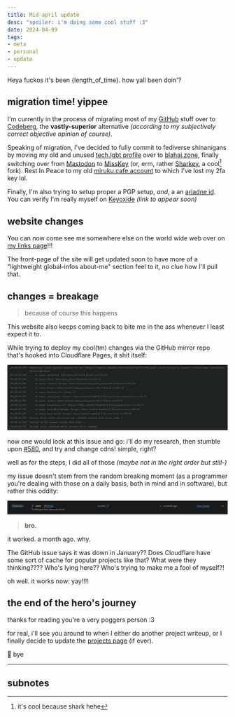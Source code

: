 ```yaml
---
title: Mid-april update
desc: "spoiler: i'm doing some cool stuff :3"
date: 2024-04-09 
tags:
- meta
- personal
- update
---
```


Heya fuckos it's been {length_of_time}. how yall been doin'?

## migration time! yippee

I'm currently in the process of migrating most of my [GitHub](https://github.com/xtrm-en) stuff over to [Codeberg](https://codeberg.org/xtrm), the **vastly-superior** alternative *(according to my subjectively correct objective opinion of course)*.

Speaking of migration, I've decided to fully commit to fediverse shinanigans by moving my old and unused [tech.lgbt profile](https://tech.lgbt/@xtrm) over to [blahaj.zone](https://blahaj.zone/@xtrm), finally switching over from [Mastodon](https://mastodon.org) to [MissKey](https://misskey-hub.net) (or, erm, rather [Sharkey](https://joinsharkey.org/), a cool[^1] fork).  Rest In Peace to my old [miruku.cafe account](https://miruku.cafe/@xtrm) to which I've lost my 2fa key lol.

Finally, I'm also trying to setup proper a PGP setup, *and*, a an [ariadne id](https://ariadne.id). You can verify I'm really myself on [Keyoxide](#) *(link to appear soon)*

## website changes

You can now come see me somewhere else on the world wide web over on [my links page](/pages/links.vto)!!!

The front-page of the site will get updated soon to have more of a "lightweight global-infos about-me" section feel to it, no clue how I'll pull that.

## changes = breakage

> because of course this happens

This website also keeps coming back to bite me in the ass whenever I least expect it to.

While trying to deploy my cool(tm) changes via the GitHub mirror repo that's hooked into Cloudflare Pages, it shit itself:

[![Screenshot of Cloudflare Pages dashboard showing a failed deployment because of twemoji's CDN being offline](/static/data/posts/usual-website-maintenance/1.png)](/static/data/posts/usual-website-maintenance/1.png)

now one would look at this issue and go: i'll do my research, then stumble upon [#580](https://github.com/twitter/twemoji/issues/580), and try and change cdns! simple, right?

well as for the steps, I did all of those *(maybe not in the right order but still-)*

my issue doesn't stem from the random breaking moment (as a programmer you're dealing with those on a daily basis, both in mind and in software), but rather this oddity:

[![Screenshot of Cloudflare Pages dashboard telling me that I did, in fact, deploy a month ago (mid march)](/static/data/posts/usual-website-maintenance/2.png)](/static/data/posts/usual-website-maintenance/1.png)

> **bro.**

it worked. a month ago. why.

The GitHub issue says it was down in January?? Does Cloudflare have some sort of cache for popular projects like that? What were they thinking???? Who's lying here?? Who's trying to make me a fool of myself?!

oh well. it works now: yay!!!!

## the end of the hero's journey

thanks for reading you're a very poggers person :3

for real, i'll see you around to when I either do another project writeup, or I finally decide to update the [projects page](/pages/projects.md) (if ever).

:wave: bye

---

## subnotes

[^1]: it's cool because shark hehe
